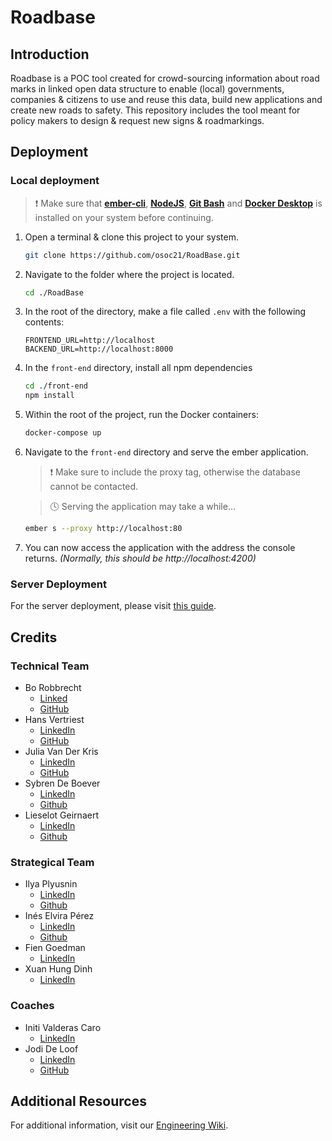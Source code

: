 # Roadbase

## Introduction
Roadbase is a POC tool created for crowd-sourcing information about road marks in linked open data structure to enable (local) governments, companies & citizens to use and reuse this data, build new applications and create new roads to safety. This repository includes the tool meant for policy makers to design & request new signs & roadmarkings.

## Deployment
### Local deployment
> ❗ Make sure that **[ember-cli](https://cli.emberjs.com/release/)**, **[NodeJS](https://nodejs.org/en/)**, **[Git Bash](https://git-scm.com/downloads)** and **[Docker Desktop](https://www.docker.com/products/docker-desktop)** is installed on your system before continuing.

1. Open a terminal & clone this project to your system.
    ```bash
    git clone https://github.com/osoc21/RoadBase.git
    ```
    
2. Navigate to the folder where the project is located.
    ```bash
    cd ./RoadBase
    ```
3. In the root of the directory, make a file called `.env` with the following contents:
    ```dotenv
    FRONTEND_URL=http://localhost
    BACKEND_URL=http://localhost:8000
    ```
5. In the `front-end` directory, install all npm dependencies
    ```bash
    cd ./front-end
    npm install
    ```
4. Within the root of the project, run the Docker containers:
    ```bash
    docker-compose up
    ```
5. Navigate to the `front-end` directory and serve the ember application.
    > ❗ Make sure to include the proxy tag, otherwise the database cannot be contacted.
    
    >  🕓 Serving the application may take a while...
    ```bash
    ember s --proxy http://localhost:80
    ```
6. You can now access the application with the address the console returns. *(Normally, this should be http://localhost:4200)*

### Server Deployment
For the server deployment, please visit [this guide](https://github.com/osoc21/RoadBase/blob/master/misc/deployment/README.md).

## Credits
### Technical Team

- Bo Robbrecht
    - [Linked](https://www.linkedin.com/in/borobbrecht/)
    - [GitHub](https://github.com/BT-Creator)
- Hans Vertriest
    - [LinkedIn](https://www.linkedin.com/in/hans-vertriest-a57763174/)
    - [GitHub](https://github.com/hansvertriest)
- Julia Van Der Kris
    - [LinkedIn](https://www.linkedin.com/in/sam-van-der-kris-041226168/)
    - [GitHub](https://github.com/samvdkris/)
- Sybren De Boever
    - [LinkedIn](https://www.linkedin.com/in/sybren-de-boever-27281b114/)
    - [Github](https://www.linkedin.com/in/sybren-de-boever-27281b114/)
- Lieselot Geirnaert
    - [LinkedIn](https://www.linkedin.com/in/lieselotgeirnaert/)
    - [Github](https://github.com/lieselotgeirnaert)
### Strategical Team
- Ilya Plyusnin
    - [LinkedIn](https://www.linkedin.com/in/ilya-plyusnin-6bba6911a/)
    - [Github](https://github.com/HungryHypnoHippo)
- Inés Elvira Pérez
    - [LinkedIn](https://www.linkedin.com/in/in%C3%A9s-elvira-797326135/)
    - [Github](https://github.com/seniep)
- Fien Goedman
    - [LinkedIn](https://www.linkedin.com/in/fien-goeman-9632a61b5/)
- Xuan Hung Dinh
    - [LinkedIn](https://www.linkedin.com/in/ameliodinh210/)
### Coaches
- Initi Valderas Caro
    - [LinkedIn](https://www.linkedin.com/in/inti-valderas-caro/)
- Jodi De Loof
    - [LinkedIn](https://www.linkedin.com/in/jodideloof/)
    - [GitHub](https://github.com/jodiDL)

## Additional Resources

For additional information, visit our [Engineering Wiki](https://roadbase.notion.site/Engineering-Wiki-f926251e176e4a8abecd464d30d8aea4).
